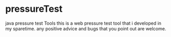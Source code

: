 pressureTest
============

java pressure test Tools
this is a web pressure test tool that i developed in my sparetime. any positive advice and bugs that you point out are welcome.
